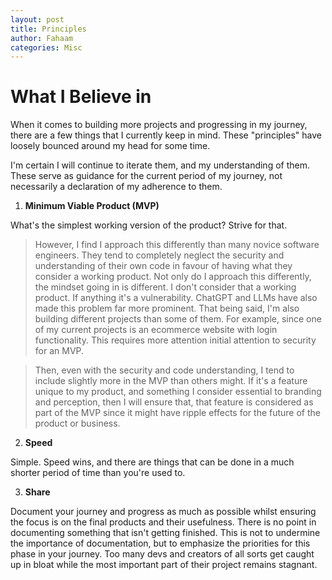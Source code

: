 ```yaml
---
layout: post
title: Principles
author: Fahaam
categories: Misc
---
```


# What I Believe in

When it comes to building more projects and progressing in my journey, there are a few things that I currently keep in mind. These "principles" have loosely bounced around my head for some time.

I'm certain I will continue to iterate them, and my understanding of them. These serve as guidance for the current period of my journey, not necessarily a declaration of my adherence to them.

1. **Minimum Viable Product (MVP)**

What's the simplest working version of the product? Strive for that. 

  > However, I find I approach this differently than many novice software engineers. They tend to completely neglect the security and understanding of their own code in favour of having what they consider a working product. Not only do I approach this differently, the mindset going in is different. I don't consider that a working product. If anything it's a vulnerability. ChatGPT and LLMs have also made this problem far more prominent. That being said, I'm also building different projects than some of them. For example, since one of my current projects is an ecommerce website with login functionality. This requires more attention initial attention to security for an MVP.

> Then, even with the security and code understanding, I tend to include slightly more in the MVP than others might. If it's a feature unique to my product, and something I consider essential to branding and perception, then I will ensure that, that feature is considered as part of the MVP since it might have ripple effects for the future of the product or business.

2. **Speed**
  
Simple. Speed wins, and there are things that can be done in a much shorter period of time than you're used to.

3. **Share**

  Document your journey and progress as much as possible whilst ensuring the focus is on the final products and their usefulness. There is no point in documenting something that isn't getting finished. This is not to undermine the importance of documentation, but to emphasize the priorities for this phase in your journey. Too many devs and creators of all sorts get caught up in bloat while the most important part of their project remains stagnant.

